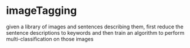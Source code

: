# imageTagging
given a library of images and sentences describing them, first reduce the sentence descriptions to keywords and then train an algorithm to perform multi-classification on those images
